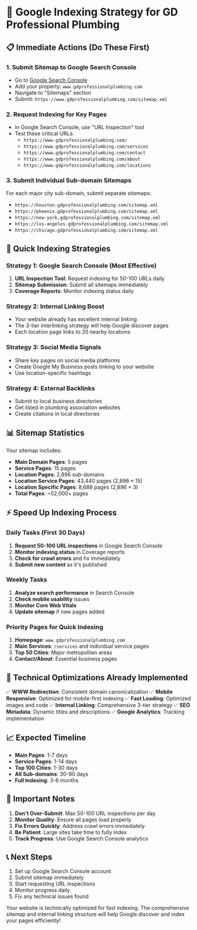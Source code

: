 # 🚀 Google Indexing Strategy for GD Professional Plumbing

## 📋 **Immediate Actions (Do These First)**

### 1. **Submit Sitemap to Google Search Console**
- Go to [Google Search Console](https://search.google.com/search-console/)
- Add your property: `www.gdprofessionalplumbing.com`
- Navigate to "Sitemaps" section
- Submit: `https://www.gdprofessionalplumbing.com/sitemap.xml`

### 2. **Request Indexing for Key Pages**
- In Google Search Console, use "URL Inspection" tool
- Test these critical URLs:
  - `https://www.gdprofessionalplumbing.com/`
  - `https://www.gdprofessionalplumbing.com/services`
  - `https://www.gdprofessionalplumbing.com/contact`
  - `https://www.gdprofessionalplumbing.com/about`
  - `https://www.gdprofessionalplumbing.com/locations`

### 3. **Submit Individual Sub-domain Sitemaps**
For each major city sub-domain, submit separate sitemaps:
- `https://houston.gdprofessionalplumbing.com/sitemap.xml`
- `https://phoenix.gdprofessionalplumbing.com/sitemap.xml`
- `https://new-york.gdprofessionalplumbing.com/sitemap.xml`
- `https://los-angeles.gdprofessionalplumbing.com/sitemap.xml`
- `https://chicago.gdprofessionalplumbing.com/sitemap.xml`

## 🎯 **Quick Indexing Strategies**

### **Strategy 1: Google Search Console (Most Effective)**
1. **URL Inspection Tool**: Request indexing for 50-100 URLs daily
2. **Sitemap Submission**: Submit all sitemaps immediately
3. **Coverage Reports**: Monitor indexing status daily

### **Strategy 2: Internal Linking Boost**
- Your website already has excellent internal linking
- The 3-tier interlinking strategy will help Google discover pages
- Each location page links to 20 nearby locations

### **Strategy 3: Social Media Signals**
- Share key pages on social media platforms
- Create Google My Business posts linking to your website
- Use location-specific hashtags

### **Strategy 4: External Backlinks**
- Submit to local business directories
- Get listed in plumbing association websites
- Create citations in local directories

## 📊 **Sitemap Statistics**

Your sitemap includes:
- **Main Domain Pages**: 5 pages
- **Service Pages**: 15 pages  
- **Location Pages**: 2,896 sub-domains
- **Location Service Pages**: 43,440 pages (2,896 × 15)
- **Location Specific Pages**: 8,688 pages (2,896 × 3)
- **Total Pages**: ~52,000+ pages

## ⚡ **Speed Up Indexing Process**

### **Daily Tasks (First 30 Days)**
1. **Request 50-100 URL inspections** in Google Search Console
2. **Monitor indexing status** in Coverage reports
3. **Check for crawl errors** and fix immediately
4. **Submit new content** as it's published

### **Weekly Tasks**
1. **Analyze search performance** in Search Console
2. **Check mobile usability** issues
3. **Monitor Core Web Vitals**
4. **Update sitemap** if new pages added

### **Priority Pages for Quick Indexing**
1. **Homepage**: `www.gdprofessionalplumbing.com`
2. **Main Services**: `/services` and individual service pages
3. **Top 50 Cities**: Major metropolitan areas
4. **Contact/About**: Essential business pages

## 🔧 **Technical Optimizations Already Implemented**

✅ **WWW Redirection**: Consistent domain canonicalization
✅ **Mobile Responsive**: Optimized for mobile-first indexing
✅ **Fast Loading**: Optimized images and code
✅ **Internal Linking**: Comprehensive 3-tier strategy
✅ **SEO Metadata**: Dynamic titles and descriptions
✅ **Google Analytics**: Tracking implementation

## 📈 **Expected Timeline**

- **Main Pages**: 1-7 days
- **Service Pages**: 1-14 days  
- **Top 100 Cities**: 1-30 days
- **All Sub-domains**: 30-90 days
- **Full Indexing**: 3-6 months

## 🚨 **Important Notes**

1. **Don't Over-Submit**: Max 50-100 URL inspections per day
2. **Monitor Quality**: Ensure all pages load properly
3. **Fix Errors Quickly**: Address crawl errors immediately
4. **Be Patient**: Large sites take time to fully index
5. **Track Progress**: Use Google Search Console analytics

## 📞 **Next Steps**

1. Set up Google Search Console account
2. Submit sitemap immediately
3. Start requesting URL inspections
4. Monitor progress daily
5. Fix any technical issues found

Your website is technically optimized for fast indexing. The comprehensive sitemap and internal linking structure will help Google discover and index your pages efficiently!
